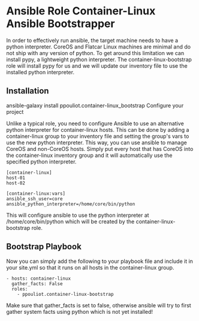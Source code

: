 # Ansible Role Container-Linux Ansible Bootstrapper

In order to effectively run ansible, the target machine needs to have a python interpreter. CoreOS and Flatcar Linux machines are minimal and do not ship with any version of python. To get around this limitation we can install pypy, a lightweight python interpreter. The container-linux-bootstrap role will install pypy for us and we will update our inventory file to use the installed python interpreter.

## Installation

ansible-galaxy install ppouliot.container-linux_bootstrap
Configure your project

Unlike a typical role, you need to configure Ansible to use an alternative python interpreter for container-linux hosts. This can be done by adding a container-linux group to your inventory file and setting the group's vars to use the new python interpreter. This way, you can use ansible to manage CoreOS and non-CoreOS hosts. Simply put every host that has CoreOS into the container-linux inventory group and it will automatically use the specified python interpreter.

```
[container-linux]
host-01
host-02

[container-linux:vars]
ansible_ssh_user=core
ansible_python_interpreter=/home/core/bin/python
```

This will configure ansible to use the python interpreter at /home/core/bin/python which will be created by the container-linux-bootstrap role.


## Bootstrap Playbook

Now you can simply add the following to your playbook file and include it in your site.yml so that it runs on all hosts in the container-linux group.

```
- hosts: container-linux
  gather_facts: False
  roles:
    - ppouliot.container-linux-bootstrap
```

Make sure that gather_facts is set to false, otherwise ansible will try to first gather system facts using python which is not yet installed!
